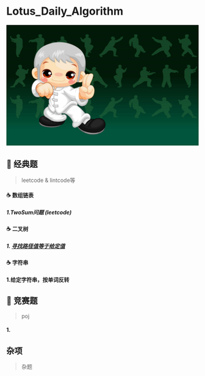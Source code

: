 Lotus_Daily_Algorithm
===
![kungfu](https://raw.githubusercontent.com/lotushacker/Lotus_Daily_Algorithm/master/Resource/kungfu.jpg)

## :snail: 经典题
> leetcode & lintcode等

#### :coffee:  数组链表

##### 1.TwoSum问题 (leetcode)

#### :coffee:  二叉树

##### 1. [寻找路径值等于给定值]()

#### :coffee:  字符串

#### 1.给定字符串，按单词反转

## :snail: 竞赛题
> poj

#### 1. 

## 杂项

> 杂题


